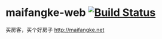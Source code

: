 # maifangke-web [![Build Status](https://travis-ci.org/stormeyes/maifangke-web.svg?branch=master)](https://travis-ci.org/stormeyes/maifangke-web)

买房客，买个好房子 http://maifangke.net


